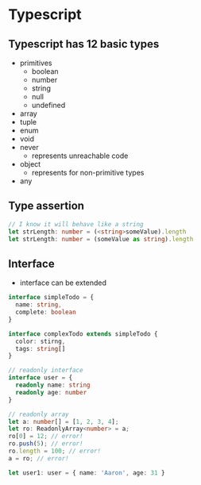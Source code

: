 # Typescript

## Typescript has 12 basic types

- primitives
  - boolean
  - number
  - string
  - null
  - undefined
- array
- tuple
- enum
- void
- never
  - represents unreachable code
- object
  - represents for non-primitive types
- any

## Type assertion

```ts
// I know it will behave like a string
let strLength: number = (<string>someValue).length
let strLength: number = (someValue as string).length
```

## Interface

- interface can be extended

```ts
interface simpleTodo = {
  name: string,
  complete: boolean
}

interface complexTodo extends simpleTodo {
  color: stirng,
  tags: string[]
}

// readonly interface
interface user = {
  readonly name: string
  readonly age: number
}

// readonly array
let a: number[] = [1, 2, 3, 4];
let ro: ReadonlyArray<number> = a;
ro[0] = 12; // error!
ro.push(5); // error!
ro.length = 100; // error!
a = ro; // error!

let user1: user = { name: 'Aaron', age: 31 }
```
